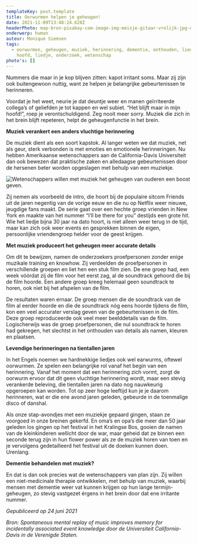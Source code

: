 ```yaml
---
templateKey: post.template
title: Oorwurmen helpen je geheugen!
date: 2021-11-09T13:48:24.628Z
headerPhoto: map-bron-pixabay-com-image-img-meisje-gitaar-vrolijk-jpg-onderschrift-muziek-helpt-herinneringen-te-verankeren-1
onderwerp: human
auteur: Monique Siemsen
tags:
  - oorwurmen, geheugen, muziek, herinnering, dementie, onthouden, liedje in je
    hoofd, liedje, onderzoek, wetenschap
photo's: []
---
```

Nummers die maar in je kop blijven zitten: kapot irritant soms. Maar zij zijn ook buitengewoon nuttig, want ze helpen je belangrijke gebeurtenissen te herinneren.

Voordat je het weet, neurie je dat deuntje weer en manen geïrriteerde collega’s of geliefden je tot kappen en wel subiet. “Het blijft maar in mijn hoofd!”, roep je verontschuldigend. Zeg nooit meer sorry. Muziek die zich in het brein blijft repeteren, helpt de geheugenfunctie in het brein.

**Muziek verankert een anders vluchtige herinnering**

De muziek dient als een soort kapstok. Al langer weten we dat muziek, net als geur, sterk verbonden is met emoties en emotionele herinneringen. Nu hebben Amerikaanse wetenschappers aan de California-Davis Universiteit dan ook bewezen dat praktische zaken en alledaagse gebeurtenissen door de hersenen beter worden opgeslagen met behulp van een muziekje. 

![Wetenschappers willen met muziek het geheugen van ouderen een boost geven.](/img/ouder-paar-dansen-tango.jpg "Pixabay.com")



Zij nemen als voorbeeld de intro, die hoort bij de populaire sitcom Friends uit de jaren negentig van de vorige eeuw en die nu op Netflix weer nieuwe, jeugdige fans maakt. De serie gaat over een hechte groep vrienden in New York en maakte van het nummer “I’ll be there for you” destijds een grote hit. Wie het liedje bijna 30 jaar na dato hoort, is niet alleen weer terug in de tijd, maar kan zich ook weer events en gesprekken binnen de eigen, persoonlijke vriendengroep helder voor de geest krijgen.

**Met muziek produceert het geheugen meer accurate details**

Om dit te bewijzen, namen de onderzoekers proefpersonen zonder enige muzikale training en knowhow. Zij verdeelden de proefpersonen in verschillende groepen en liet hen een stuk film zien. De ene groep had, een week vóórdat zij de film voor het eerst zag, al de soundtrack gehoord die bij de film hoorde. Een andere groep kreeg helemaal geen soundtrack te horen, ook niet bij het afspelen van de film.

De resultaten waren ernaar. De groep mensen die de soundtrack van de film al eerder hoorde en die de soundtrack nóg eens hoorde tijdens de film, kon een veel accurater verslag geven van de gebeurtenissen in de film. Deze groep reproduceerde ook veel meer beelddetails van de film. Logischerwijs was de groep proefpersonen, die nul soundtrack te horen had gekregen, het slechtst in het onthouden van details als namen, kleuren en plaatsen.

**Levendige herinneringen na tientallen jaren**

In het Engels noemen we hardnekkige liedjes ook wel earwurms, oftewel oorwurmen. Ze spelen een belangrijke rol vanaf het begin van een herinnering. Vanaf het moment dat een herinnering zich vormt, zorgt de oorwurm ervoor dat dit geen vluchtige herinnering wordt, maar een stevig verankerde beleving, die tientallen jaren na dato nog nauwkeurig opgeroepen kan worden. Tot op zeer hoge leeftijd kun je je daarom herinneren, wat er die ene avond jaren geleden, gebeurde in de toenmalige disco of danshal. 

Als onze stap-avondjes met een muziekje gepaard gingen, staan ze voorgoed in onze breinen gekerfd. En oma’s en opa’s die meer dan 50 jaar geleden los gingen op het festival in het Kralingse Bos, gooien de namen van de kleinkinderen wellicht door de war, maar geheid dat ze binnen een seconde terug zijn in hun flower power als ze de muziek horen van toen en je vervolgens gedetailleerd het festival uit de doeken kunnen doen. Urenlang.

**Dementie behandelen met muziek?**

En dat is dan ook precies wat de wetenschappers van plan zijn. Zij willen een niet-medicinale therapie ontwikkelen, met behulp van muziek, waarbij mensen met dementie weer vat kunnen krijgen op hun lange termijn-geheugen, zo stevig vastgezet érgens in het brein door dat ene irritante nummer.

*Gepubliceerd op 24 juni 2021*

*Bron: Spontaneous mental replay of music improves memory for incidentally associated event knowledge door de Universiteit California-Davis in de Verenigde Staten.*